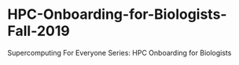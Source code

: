 # HPC-Onboarding-for-Biologists-Fall-2019
Supercomputing For Everyone Series: HPC Onboarding for Biologists

